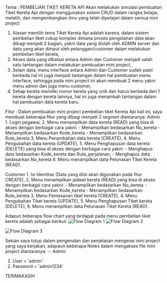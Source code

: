 Tema : PEMBELIAN TIKET KERETA API
Akan melakukan simulasi pembuatan Tiket Kereta Api dengan menggunakan sistem CRUD dalam rangka belajar, melatih, dan mengembangkan ilmu yang telah dipelajari dalam semua mini project
1. Alasan memilih tema Tiket Kereta Api adalah karena, dalam sistem pembelian tiket cukup komplex dimana proses pengolahan data akan dibagi menjadi 2 bagian, yakni data yang diolah oleh ADMIN server 
   dan data yang akan diinput oleh pelanggan/customer dalam melakukan pembelian tiket kereta,
2. Akses data yang dibatasi antara Admin dan Customer menjadi salah satu tantangan dalam melakukan pembuatan mini project,
3. Selain data, menu interface antara Admin dan Customer sudah pasti berbeda hal ini juga menjadi tantangan dalam hal pembuatan menu interface, sehingga pada mini project ini akan membuat 2 menu
   yakni menu admin dan juga menu customer,
4. Setiap kereta memiliki nomor kereta yang unik dan harus berbeda dari 1 kereta dengan kereta lainnya, hal ini juga menambah tantangan dalam hal pembuatan data kereta baru.


Fitur :
Dalam pembuatan mini project pembelian tiket Kereta Api kali ini, saya membuat beberapa fitur yang dibagi menjadi 2 segmen diantaranya:
Admin
    1. Login pegawai,
    2. Menu menampilkan data kereta (READ) yang bisa di akses dengan berbagai cara yakni:
        - Menampilkan bedasarkan No_kereta
        - Menampilkan bedasarkan Kode_kereta
        - Menampilkan bedasarkan Rute_kereta
    3. Menu Penambahan data kereta (CREATE),
    4. Menu Pengubahan data kereta (UPDATE),
    5. Menu Penghapusan data kereta (DELETE) yang bisa di akses dengan berbagai cara yakni:
        - Menghapus data bedasarkan Kode_kereta dan Rute_perjalanan,
        - Menghapus data bedasarkan No_kereta
    6. Menu menampilkan data Pelunasan Tiket Kereta (READ).

Customer
    1. Isi Identitas (Data yang diisi akan digunakan pada fitur CREATE),
    2. Menu menampilkan jadawl kereta (READ) yang bisa di akses dengan berbagai cara yakni:
        - Menampilkan bedasarkan No_kereta
        - Menampilkan bedasarkan Kode_kereta
        - Menampilkan bedasarkan Rute_kereta
    3. Menu Pemesanan tiket kereta (CREATE),
    4. Menu Pengubahan Tiket kereta (UPDATE),
    5. Menu Penghapusan Tiket kereta (DELETE),
    6. Menu menampilkan data Pelunasan Tiket Kereta (READ).


Adapun beberapa flow chart yang terdapat pada menu pembelian tiket kereta adalah sebagai berikut:
![Flow Diagram 1](https://github.com/user-attachments/assets/57936237-c794-4d61-9fb6-b4fce5f47903)
![Flow Diagram 2](https://github.com/user-attachments/assets/938ecd9b-f7d3-42a5-9d25-595eec83a291)

![Flow Diagram 3](https://github.com/user-attachments/assets/dc601b35-f6e0-4b85-9027-2f093b6bbeff)

Sekian saya tutup dalam pengenalan dan penjelasan mengenai mini project yang saya kerjakan, adapaun beberapa Notes dalam mengakses file mini project diantaranya:
 -- Admin
   1. User = 'admin'
   2. Password = 'admin1234'

TERIMAKASIH


    
